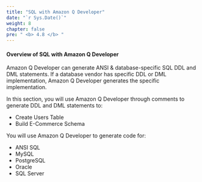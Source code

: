 ```yaml
---
title: "SQL with Amazon Q Developer"
date: "`r Sys.Date()`"
weight: 8
chapter: false
pre: " <b> 4.8 </b> "
---
```


#### Overview of SQL with Amazon Q Developer

Amazon Q Developer can generate ANSI & database-specific SQL DDL and DML statements. If a database vendor has specific DDL or DML implementation, Amazon Q Developer generates the specific implementation.

In this section, you will use Amazon Q Developer through comments to generate DDL and DML statements to:

- Create Users Table
- Build E-Commerce Schema

You will use Amazon Q Developer to generate code for:

- ANSI SQL
- MySQL
- PostgreSQL
- Oracle
- SQL Server